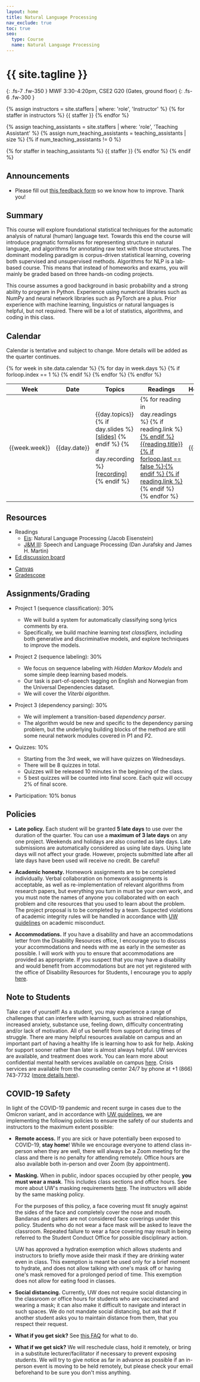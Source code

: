 ```yaml
---
layout: home
title: Natural Language Processing
nav_exclude: true
toc: true
seo:
  type: Course
  name: Natural Language Processing
---
```


# {{ site.tagline }}
{: .fs-7 .fw-350 }
MWF 3:30-4:20pm, CSE2 G20 (Gates, ground floor)
{: .fs-6 .fw-300 }

{% assign instructors = site.staffers | where: 'role', 'Instructor' %}
{% for staffer in instructors %}
{{ staffer }}
{% endfor %}

{% assign teaching_assistants = site.staffers | where: 'role', 'Teaching Assistant' %}
{% assign num_teaching_assistants = teaching_assistants | size %}
{% if num_teaching_assistants != 0 %}

{% for staffer in teaching_assistants %}
{{ staffer }}
{% endfor %}
{% endif %}

<!-- Office hours are available on Zoom by appointment. -->

## Announcements

- Please fill out [this feedback form](https://docs.google.com/forms/d/e/1FAIpQLSdFvLJkwO_ZFGGErnI0R9P1bGnZ_QSR1o9LRTtQWcNRD5CiCA/viewform?usp=pp_url) so we know how to improve. Thank you!
  
## Summary

This course will explore foundational statistical techniques for the automatic analysis of natural (human) language text. Towards this end the course will introduce pragmatic formalisms for representing structure in natural language, and algorithms for annotating raw text with those structures. The dominant modeling paradigm is corpus-driven statistical learning, covering both supervised and unsupervised methods. Algorithms for NLP is a lab-based course. This means that instead of homeworks and exams, you will mainly be graded based on three hands-on coding projects.

This course assumes a good background in basic probability and a strong ability to program in Python. Experience using numerical libraries such as NumPy and neural network libraries such as PyTorch are a plus. Prior experience with machine learning, linguistics or natural languages is helpful, but not required. There will be a lot of statistics, algorithms, and coding in this class.

## Calendar

Calendar is tentative and subject to change. More details will be added as the quarter continues.

<table>
  <thead>
  <tr>
    <th>Week</th>
    <th>Date</th>
    <th width="30%">Topics</th>
    <th width="20%">Readings</th>
    <th width="13%">Homeworks</th>
  </tr>
  </thead>
  <tbody>
  {% for week in site.data.calendar %}
    {% for day in week.days %}
      <tr>
        {% if forloop.index == 1 %}
        <td rowspan="{{week.size}}">{{week.week}}</td>
        {% endif %}
        <td>{{day.date}}</td>
        <td class="cal-content">
          {{day.topics}}
          <br>
          {% if day.slides %}
            <a href="{{day.slides}}" class="cal-content-link">[slides]</a>
          {% endif %}
          {% if day.recording %}
            <a href="{{day.recording}}" class="cal-content-link">[recording]</a>
          {% endif %}
        </td>
        <td class="cal-content">
          {% for reading in day.readings %}
            {% if reading.link %}<a href="{{reading.link}}" class="cal-content-link">{% endif %}
              {{reading.title}}{% if forloop.last == false %};{% endif %}
            {% if reading.link %}</a>{% endif %}
          {% endfor %}
        </td>
        <td class="cal-content">{{day.due}}</td>
      </tr>
    {% endfor %}
  {% endfor %}
  </tbody>
</table>

## Resources

* Readings
  - [Eis](https://github.com/jacobeisenstein/gt-nlp-class/blob/master/notes/eisenstein-nlp-notes.pdf): Natural Language Processing (Jacob Eisenstein)
  - [J&M III](https://web.stanford.edu/~jurafsky/slp3/ed3book.pdf): Speech and Language Processing (Dan Jurafsky and James H. Martin)
* [Ed discussion board](https://edstem.org/us/courses/66186/discussion/)
<!-- * Zoom link -->
* [Canvas](https://canvas.uw.edu/courses/1746465)
* [Gradescope](https://www.gradescope.com/courses/858262)

## Assignments/Grading

* Project 1 (sequence classification): 30%
    - We will build a system for automatically classifying song lyrics comments by era. 
    - Specifically, we build machine learning _text classifiers_, including both generative and discriminative models, and explore techniques to improve the models.
* Project 2 (sequence labeling): 30%
    - We focus on sequence labeling with _Hidden Markov Models_ and some simple deep learning based models. 
    - Our task is part-of-speech tagging on English and Norwegian from the Universal Dependencies dataset.
    - We will cover the _Viterbi algorithm_.
* Project 3 (dependency parsing): 30%
    - We will implement a transition-based _dependency parser_.
    - The algorithm would be new and specific to the dependency parsing problem, but the underlying building blocks of the method are still some neural network modules covered in P1 and P2.
* Quizzes: 10%
    - Starting from the 3rd week, we will have quizzes on Wednesdays.
    - There will be 8 quizzes in total.
    - Quizzes will be released 10 minutes in the beginning of the class.
    - 5 best quizzes will be counted into final score. Each quiz will occupy 2% of final score. 

* Participation: 10% bonus

## Policies

* **Late policy.** Each student will be granted **5 late days** to use over the duration of the quarter. You can use a **maximum of 3 late days** on any one project. Weekends and holidays are also counted as late days. Late submissions are automatically considered as using late days. Using late days will not affect your grade. However, projects submitted late after all late days have been used will receive no credit. Be careful!

* **Academic honesty.** Homework assignments are to be completed individually. Verbal collaboration on homework assignments is acceptable, as well as re-implementation of relevant algorithms from research papers, but everything you turn in must be your own work, and you must note the names of anyone you collaborated with on each problem and cite resources that you used to learn about the problem. The project proposal is to be completed by a team. Suspected violations of academic integrity rules will be handled in accordance with [UW guidelines](https://www.washington.edu/cssc/for-students/overview-of-the-student-conduct-process/) on academic misconduct.

* **Accommodations.** If you have a disability and have an accommodations letter from the Disability Resources office, I encourage you to discuss your accommodations and needs with me as early in the semester as possible. I will work with you to ensure that accommodations are provided as appropriate. If you suspect that you may have a disability and would benefit from accommodations but are not yet registered with the office of Disability Resources for Students, I encourage you to apply [here](https://denali.accessiblelearning.com/Washington/ApplicationStudent.aspx).

## Note to Students

Take care of yourself! As a student, you may experience a range of challenges that can interfere with learning, such as strained relationships, increased anxiety, substance use, feeling down, difficulty concentrating and/or lack of motivation. All of us benefit from support during times of struggle. There are many helpful resources available on campus and an important part of having a healthy life is learning how to ask for help. Asking for support sooner rather than later is almost always helpful. UW services are available, and treatment does work. You can learn more about confidential mental health services available on campus [here](https://www.washington.edu/counseling/). Crisis services are available from the counseling center 24/7 by phone at +1 (866) 743-7732 ([more details here](https://www.washington.edu/counseling/services/crisis/)).

## COVID-19 Safety

In light of the COVID-19 pandemic and recent surge in cases due to the Omicron variant, and in accordance with [UW guidelines](https://www.washington.edu/coronavirus/winter2022/), we are implementing the following policies to ensure the safety of our students and instructors to the maximum extent possible:

* **Remote access.** If you are sick or have potentially been exposed to COVID-19, **stay home**! While we encourage everyone to attend class in-person when they are well, there will always be a Zoom meeting for the class and there is no penalty for attending remotely. Office hours are also available both in-person and over Zoom (by appointment).

* **Masking.** When in public, indoor spaces occupied by other people, **you must wear a mask**. This includes class sections and office hours. See more about UW's masking requirements [here](https://www.ehs.washington.edu/covid-19-prevention-and-response/face-covering-requirements). The instructors will abide by the same masking policy.

  For the purposes of this policy, a face covering must fit snugly against the sides of the face and completely cover the nose and mouth. Bandanas and gaiters are not considered face coverings under this policy. Students who do not wear a face mask will be asked to leave the classroom. Repeated failure to wear a face covering may result in being referred to the Student Conduct Office for possible disciplinary action.

  UW has approved a hydration exemption which allows students and instructors to briefly move aside their mask if they are drinking water even in class. This exemption is meant be used only for a brief moment to hydrate, and does not allow talking with one's mask off or having one's mask removed for a prolonged period of time. This exemption does not allow for eating food in classes.
  
* **Social distancing.** Currently, UW does not require social distancing in the classroom or office hours for students who are vaccinated and wearing a mask; it can also make it difficult to navigate and interact in such spaces. We do not mandate social distancing, but ask that if another student asks you to maintain distance from them, that you respect their request.

* **What if you get sick?** See [this FAQ](https://www.washington.edu/coronavirus/faq/) for what to do.

* **What if we get sick?** We will reschedule class, hold it remotely, or bring in a substitute lecturer/facilitator if necessary to prevent exposing students. We will try to give notice as far in advance as possible if an in-person event is moving to be held remotely, but please check your email beforehand to be sure you don't miss anything.
